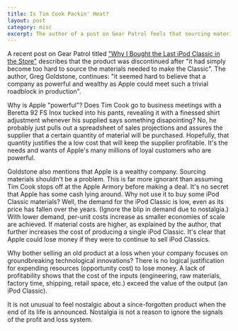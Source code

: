 ```yaml
---
title: Is Tim Cook Packin' Heat?
layout: post
category: misc
excerpt: The author of a post on Gear Patrol feels that sourcing materials should't be difficult for a "powerful and wealthy" company.  Why is he wrong?
---
```


A recent post on Gear Patrol titled ["Why I Bought the Last iPod Classic in the Store"][Article] describes that the product was discontinued after "it had simply become too hard to source the materials needed to make the Classic".  The author, Greg Goldstone, continues: "it seemed hard to believe that a company as powerful and wealthy as Apple could meet such a trivial roadblock in production".

Why is Apple "powerful"?  Does Tim Cook go to business meetings with a Beretta 92 FS Inox tucked into his pants, revealing it with a finessed shirt adjustment whenever his supplied says something disapointing?  No, he probably just pulls out a spreadsheet of sales projections and assures the supplier that a certain quantity of material will be purchased.  Hopefully, that quantity justifies the a low cost that will keep the supplier profitable.  It's the needs and wants of Apple's many millions of loyal customers who are powerful.

Goldstone also mentions that Apple is a wealthy company.  Sourcing materials shouldn't be a problem.  This is far more ignorant than assuming Tim Cook stops off at the Apple Armory before making a deal.  It's no secret that Apple has some cash lying around.  Why not use it to buy some iPod Classic materials?  Well, the demand for the iPod Classic is low, even as its price has fallen over the years. (Ignore the blip in demand due to nostalgia.)  With lower demand, per-unit costs increase as smaller economies of scale are achieved.  If material costs are higher, as explained by the author, that further increases the cost of producing a single iPod Classic.  It's clear that Apple could lose money if they were to continue to sell iPod Classics.

Why bother selling an old product at a loss when your company focuses on groundbreaking technological innovations?  There is no logical justification for expending resources (opportunity cost) to lose money.  A lack of profitability shows that the cost of the inputs (engineering, raw materials, factory time, shipping, retail space, etc.) exceed the value of the output (an iPod Classic).

It is not unusual to feel nostalgic about a since-forgotten product when the end of its life is announced.  Nostalgia is not a reason to ignore the signals of the profit and loss system.

[Article]: http://gearpatrol.com/2015/08/12/ipod-classic-retrospective/
[92FSInox]: http://www.beretta.com/en-us/92-fs-inox/
